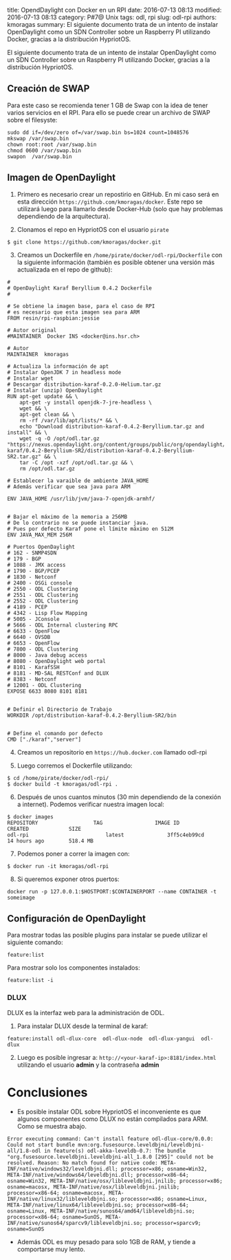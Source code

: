title: OpendDaylight con Docker en un RPI
date: 2016-07-13 08:13
modified: 2016-07-13 08:13
category: P#7@ Unix
tags: odl, rpi
slug: odl-rpi
authors: kmoragas
summary: El siguiente documento trata de un intento de instalar OpenDaylight como un SDN Controller sobre un Raspberry PI utilizando Docker, gracias a la distribución HypriotOS.

El siguiente documento trata de un intento de instalar OpenDaylight como un SDN Controller sobre un Raspberry PI utilizando Docker, gracias a la distribución HypriotOS.

## Creación de SWAP

Para este caso se recomienda tener 1 GB de Swap con la idea de tener varios servicios en el RPI. Para ello se puede crear un archivo de SWAP sobre el filesyste:

```
sudo dd if=/dev/zero of=/var/swap.bin bs=1024 count=1048576
mkswap /var/swap.bin
chown root:root /var/swap.bin
chmod 0600 /var/swap.bin
swapon  /var/swap.bin
```


## Imagen de OpenDaylight

1. Primero es necesario crear un repostirio en GitHub. En mi caso será en esta dirección `https://github.com/kmoragas/docker`. Este repo se utilizará luego para llamarlo desde Docker-Hub (solo que hay problemas dependiendo de la arquitectura). 

2. Clonamos el repo en HypriotOS con el usuario `pirate` 

```
$ git clone https://github.com/kmoragas/docker.git
```


3. Creamos un Dockerfile en `/home/pirate/docker/odl-rpi/Dockerfile` con la siguiente información (también es posible obtener una versión más actualizada en el repo de github):

```
#
# OpenDaylight Karaf Beryllium 0.4.2 Dockerfile
#

# Se obtiene la imagen base, para el caso de RPI 
# es necesario que esta imagen sea para ARM
FROM resin/rpi-raspbian:jessie

# Autor original
#MAINTAINER  Docker INS <docker@ins.hsr.ch>

# Autor
MAINTAINER  kmoragas 

# Actualiza la información de apt
# Instalar OpenJDK 7 in headless mode
# Instalar wget
# Descargar distribution-karaf-0.2.0-Helium.tar.gz
# Instalar (unzip) OpenDaylight
RUN apt-get update && \
    apt-get -y install openjdk-7-jre-headless \
    wget && \
    apt-get clean && \
    rm -rf /var/lib/apt/lists/* && \
    echo "Download distribution-karaf-0.4.2-Beryllium.tar.gz and install" && \
    wget -q -O /opt/odl.tar.gz "https://nexus.opendaylight.org/content/groups/public/org/opendaylight/integration/distribution-karaf/0.4.2-Beryllium-SR2/distribution-karaf-0.4.2-Beryllium-SR2.tar.gz" && \
    tar -C /opt -xzf /opt/odl.tar.gz && \
    rm /opt/odl.tar.gz

# Establecer la varaible de ambiente JAVA_HOME
# Además verificar que sea java para ARM

ENV JAVA_HOME /usr/lib/jvm/java-7-openjdk-armhf/


# Bajar el máximo de la memoria a 256MB
# De lo contrario no se puede instanciar java. 
# Pues por defecto Karaf pone el límite máximo en 512M
ENV JAVA_MAX_MEM 256M

# Puertos OpenDaylight
# 162 - SNMP4SDN
# 179 - BGP
# 1088 - JMX access
# 1790 - BGP/PCEP
# 1830 - Netconf
# 2400 - OSGi console
# 2550 - ODL Clustering
# 2551 - ODL Clustering
# 2552 - ODL Clustering
# 4189 - PCEP
# 4342 - Lisp Flow Mapping
# 5005 - JConsole
# 5666 - ODL Internal clustering RPC
# 6633 - OpenFlow
# 6640 - OVSDB
# 6653 - OpenFlow
# 7800 - ODL Clustering
# 8000 - Java debug access
# 8080 - OpenDaylight web portal
# 8101 - KarafSSH
# 8181 - MD-SAL RESTConf and DLUX
# 8383 - Netconf
# 12001 - ODL Clustering
EXPOSE 6633 8080 8101 8181


# Definir el Directorio de Trabajo
WORKDIR /opt/distribution-karaf-0.4.2-Beryllium-SR2/bin


# Define el comando por defecto
CMD ["./karaf","server"]

```


4. Creamos un repositorio en `https://hub.docker.com` llamado odl-rpi


5. Luego corremos el Dockerfile utilizando:

```
$ cd /home/pirate/docker/odl-rpi/
$ docker build -t kmoragas/odl-rpi .
```


6. Después de unos cuantos minutos (30 min dependiendo de la conexión a internet). Podemos verificar nuestra imagen local:

```
$ docker images
REPOSITORY                  TAG                 IMAGE ID            CREATED             SIZE
odl-rpi                         latest              3ff5c4eb99cd        14 hours ago        518.4 MB
```

7. Podemos poner a correr la imagen con:

```
$ docker run -it kmoragas/odl-rpi
```

8. Si queremos exponer otros puertos:

```
docker run -p 127.0.0.1:$HOSTPORT:$CONTAINERPORT --name CONTAINER -t someimage
```

## Configuración de OpenDaylight

Para mostrar todas las posible plugins para instalar se puede utilizar el siguiente comando:

```
feature:list
```

Para mostrar solo los componentes instalados:

```
feature:list -i
```

### DLUX

DLUX es la interfaz web para la administración de ODL.

1. Para instalar DLUX desde la terminal de karaf:

```
feature:install odl-dlux-core  odl-dlux-node  odl-dlux-yangui  odl-dlux
```

2. Luego es posible ingresar a: `http://<your-karaf-ip>:8181/index.html ` utilizando el usuario __admin__ y la contraseña __admin__

# Conclusiones

- Es posible instalar ODL sobre HypriotOS el inconveniente es que algunos componentes como DLUX no están compilados para ARM. Como se muestra abajo.

```
Error executing command: Can't install feature odl-dlux-core/0.0.0: 
Could not start bundle mvn:org.fusesource.leveldbjni/leveldbjni-all/1.8-odl in feature(s) odl-akka-leveldb-0.7: The bundle "org.fusesource.leveldbjni.leveldbjni-all_1.8.0 [295]" could not be resolved. Reason: No match found for native code: META-INF/native/windows32/leveldbjni.dll; processor=x86; osname=Win32, META-INF/native/windows64/leveldbjni.dll; processor=x86-64; osname=Win32, META-INF/native/osx/libleveldbjni.jnilib; processor=x86; osname=macosx, META-INF/native/osx/libleveldbjni.jnilib; processor=x86-64; osname=macosx, META-INF/native/linux32/libleveldbjni.so; processor=x86; osname=Linux, META-INF/native/linux64/libleveldbjni.so; processor=x86-64; osname=Linux, META-INF/native/sunos64/amd64/libleveldbjni.so; processor=x86-64; osname=SunOS, META-INF/native/sunos64/sparcv9/libleveldbjni.so; processor=sparcv9; osname=SunOS
```


- Además ODL es muy pesado para solo 1GB de RAM, y tiende a comportarse muy lento. 

